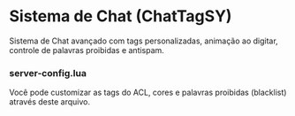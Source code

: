 # Sistema de Chat (ChatTagSY)

Sistema de Chat avançado com tags personalizadas, animação ao digitar, controle de palavras proibidas e antispam.

### server-config.lua
Você pode customizar as tags do ACL, cores e palavras proibidas (blacklist) através deste arquivo.
